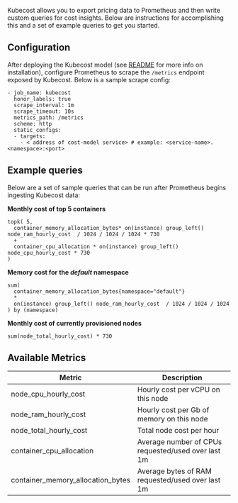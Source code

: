 Kubecost allows you to export pricing data to Prometheus and then write custom queries for cost insights. Below are instructions for accomplishing this and a set of example queries to get you started.

## Configuration

After deploying the Kubecost model (see [README](README.md) for more info on installation), configure Prometheus to scrape the `/metrics` endpoint exposed by Kubecost. Below is a sample scrape config:

```
- job_name: kubecost
  honor_labels: true
  scrape_interval: 1m
  scrape_timeout: 10s
  metrics_path: /metrics
  scheme: http
  static_configs:
  - targets:
    - < address of cost-model service> # example: <service-name>.<namespace>:<port>
``` 

## Example queries

Below are a set of sample queries that can be run after Prometheus begins ingesting Kubecost data:

__Monthly cost of top 5 containers__

```
topk( 5, 
  container_memory_allocation_bytes* on(instance) group_left() node_ram_hourly_cost  / 1024 / 1024 / 1024 * 730
  + 
  container_cpu_allocation * on(instance) group_left() node_cpu_hourly_cost * 730
)
```

__Memory cost for the *default* namespace__

```
sum(
  container_memory_allocation_bytes{namespace="default"} 
  * 
  on(instance) group_left() node_ram_hourly_cost  / 1024 / 1024 / 1024
) by (namespace)
```

__Monthly cost of currently provisioned nodes__

```
sum(node_total_hourly_cost) * 730
```


## Available Metrics

| Metric       | Description                                                                                            |
| ------------ | ------------------------------------------------------------------------------------------------------ |
| node_cpu_hourly_cost | Hourly cost per vCPU on this node  |
| node_ram_hourly_cost   | Hourly cost per Gb of memory on this node                       |
| node_total_hourly_cost   | Total node cost per hour                       |
| container_cpu_allocation   | Average number of CPUs requested/used over last 1m                      |
| container_memory_allocation_bytes   | Average bytes of RAM requested/used over last 1m                 |
